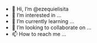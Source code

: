 - 👋 Hi, I’m @ezequielisita
- 👀 I’m interested in ...
- 🌱 I’m currently learning ...
- 💞️ I’m looking to collaborate on ...
- 📫 How to reach me ...

<!---
ezequielisita/ezequielisita is a ✨ special ✨ repository because its `README.md` (this file) appears on your GitHub profile.
You can click the Preview link to take a look at your changes.
--->
